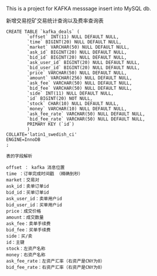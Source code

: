 This is a project for KAFKA messsage insert into MySQL db.

新增交易挖矿交易统计查询以及费率查询表

	CREATE TABLE `kafka_deals` (
			`offset` INT(11) NULL DEFAULT NULL,
			`time` BIGINT(20) NULL DEFAULT NULL,
			`market` VARCHAR(50) NULL DEFAULT NULL,
			`ask_id` BIGINT(20) NULL DEFAULT NULL,
			`bid_id` BIGINT(20) NULL DEFAULT NULL,
			`ask_user_id` BIGINT(20) NULL DEFAULT NULL,
			`bid_user_id` BIGINT(20) NULL DEFAULT NULL,
			`price` VARCHAR(50) NULL DEFAULT NULL,
			`amount` VARCHAR(256) NULL DEFAULT NULL,
			`ask_fee` VARCHAR(50) NULL DEFAULT NULL,
			`bid_fee` VARCHAR(50) NULL DEFAULT NULL,
			`side` INT(11) NULL DEFAULT NULL,
			`id` BIGINT(20) NOT NULL,
			`stock` CHAR(10) NULL DEFAULT NULL,
			`money` VARCHAR(10) NULL DEFAULT NULL,
			`ask_fee_rate` VARCHAR(50) NULL DEFAULT NULL,
			`bid_fee_rate` VARCHAR(50) NULL DEFAULT NULL,
			PRIMARY KEY (`id`)
			)
	COLLATE='latin1_swedish_ci'
	ENGINE=InnoDB
	;

	表的字段解析

	offset ： kafka 消息位置
	time ：订单完成时间戳 （精确到秒）
	market：交易对
	ask_id：卖单订单id
	bid_id：买单订单id
	ask_user_id：卖单用户id
	bid_user_id：买单用户id
	price：成交价格
	amount：成交数量
	ask_fee：卖单手续费
	bid_fee：买单手续费
	side：买/卖
	id：主键
	stock：左资产名称
	money：右资产名称
	ask_fee_rate：左资产汇率（右资产是CNY为0）
	bid_fee_rate：右资产汇率（右资产是CNY为0）
